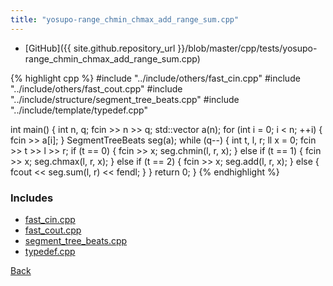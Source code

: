 ```yaml
---
title: "yosupo-range_chmin_chmax_add_range_sum.cpp"
---
```


- [GitHub]({{ site.github.repository_url }}/blob/master/cpp/tests/yosupo-range_chmin_chmax_add_range_sum.cpp)

{% highlight cpp %}
#include "../include/others/fast_cin.cpp"
#include "../include/others/fast_cout.cpp"
#include "../include/structure/segment_tree_beats.cpp"
#include "../include/template/typedef.cpp"

int main() {
  int n, q;
  fcin >> n >> q;
  std::vector<ll> a(n);
  for (int i = 0; i < n; ++i) {
    fcin >> a[i];
  }
  SegmentTreeBeats<ll> seg(a);
  while (q--) {
    int t, l, r;
    ll x = 0;
    fcin >> t >> l >> r;
    if (t == 0) {
      fcin >> x;
      seg.chmin(l, r, x);
    }
    else if (t == 1) {
      fcin >> x;
      seg.chmax(l, r, x);
    }
    else if (t == 2) {
      fcin >> x;
      seg.add(l, r, x);
    }
    else {
      fcout << seg.sum(l, r) << fendl;
    }
  }
  return 0;
}
{% endhighlight %}

### Includes

- [fast_cin.cpp](../include/others/fast_cin)
- [fast_cout.cpp](../include/others/fast_cout)
- [segment_tree_beats.cpp](../include/structure/segment_tree_beats)
- [typedef.cpp](../include/template/typedef)

[Back](..)
